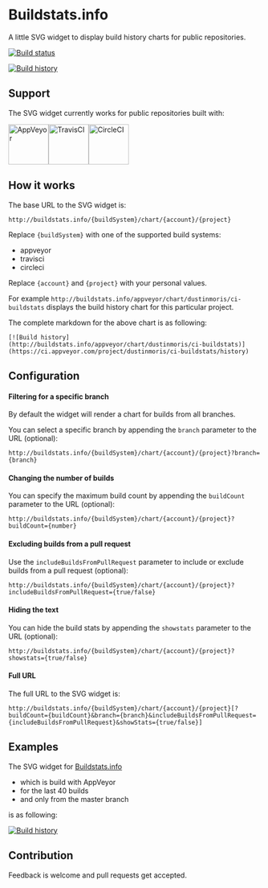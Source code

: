# Buildstats.info
A little SVG widget to display build history charts for public repositories.

[![Build status](https://ci.appveyor.com/api/projects/status/dchv355fwpsy85xb?svg=true)](https://ci.appveyor.com/project/dustinmoris/ci-buildstats)

[![Build history](http://buildstats.info/appveyor/chart/dustinmoris/ci-buildstats)](https://ci.appveyor.com/project/dustinmoris/ci-buildstats/history)

## Support

The SVG widget currently works for public repositories built with:

<a href="https://www.appveyor.com/" title="AppVeyor"><img src="https://raw.githubusercontent.com/dustinmoris/CI-BuildStats/feature/Add_support_for_CircleCI/BuildStats.Web/Assets/appveyor.png" width="80px" height="80px" alt="AppVeyor" title="AppVeyor"/></a><a href="https://travis-ci.org/" title="TravisCI"><img src="https://raw.githubusercontent.com/dustinmoris/CI-BuildStats/feature/Add_support_for_CircleCI/BuildStats.Web/Assets/travisci.jpeg" width="80px" height="80px" alt="TravisCI" title="TravisCI"/></a><a href="https://circleci.com/" title="CircleCI"><img src="https://raw.githubusercontent.com/dustinmoris/CI-BuildStats/feature/Add_support_for_CircleCI/BuildStats.Web/Assets/circleci.png" width="80px" height="80px" alt="CircleCI" title="CircleCI"/></a>

## How it works

The base URL to the SVG widget is:

```
http://buildstats.info/{buildSystem}/chart/{account}/{project}
```

Replace `{buildSystem}` with one of the supported build systems:

-   appveyor
-   travisci
-   circleci

Replace `{account}` and `{project}` with your personal values.

For example `http://buildstats.info/appveyor/chart/dustinmoris/ci-buildstats` displays the build history chart for this particular project.

The complete markdown for the above chart is as following:

```
[![Build history](http://buildstats.info/appveyor/chart/dustinmoris/ci-buildstats)](https://ci.appveyor.com/project/dustinmoris/ci-buildstats/history)
```

## Configuration

#### Filtering for a specific branch

By default the widget will render a chart for builds from all branches.

You can select a specific branch by appending the `branch` parameter to the URL (optional):

```
http://buildstats.info/{buildSystem}/chart/{account}/{project}?branch={branch}
```

#### Changing the number of builds

You can specify the maximum build count by appending the `buildCount` parameter to the URL (optional):

```
http://buildstats.info/{buildSystem}/chart/{account}/{project}?buildCount={number}
```

#### Excluding builds from a pull request

Use the `includeBuildsFromPullRequest` parameter to include or exclude builds from a pull request (optional):

```
http://buildstats.info/{buildSystem}/chart/{account}/{project}?includeBuildsFromPullRequest={true/false}
```

#### Hiding the text

You can hide the build stats by appending the `showstats` parameter to the URL (optional):
```
http://buildstats.info/{buildSystem}/chart/{account}/{project}?showstats={true/false}
```

#### Full URL

The full URL to the SVG widget is:

```
http://buildstats.info/{buildSystem}/chart/{account}/{project}[?buildCount={buildCount}&branch={branch}&includeBuildsFromPullRequest={includeBuildsFromPullRequest}&showStats={true/false}]
```

## Examples

The SVG widget for [Buildstats.info](http://buildstats.info)

-   which is build with AppVeyor
-   for the last 40 builds
-   and only from the master branch

is as following:

[![Build history](http://buildstats.info/appveyor/chart/dustinmoris/ci-buildstats?branch=master&buildCount=40)](https://ci.appveyor.com/project/dustinmoris/ci-buildstats/history?branch=master)

## Contribution

Feedback is welcome and pull requests get accepted.
